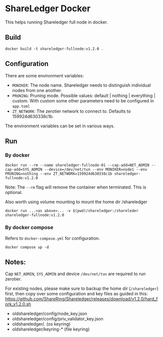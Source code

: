 # ShareLedger Docker

This helps running Shareledger full node in docker.

## Build

```
docker build -t shareledger-fullnode:v1.2.0 .
```

## Configuration

There are some environment variables:

- `MONIKER`: The node name. Shareledger needs to distinguish individual nodes from one another.
- `PRUNING`: Pruning mode. Possible values: default | nothing | everything | custom. With custom some other parameters need to be configured in `app.toml`
- `ZT_NETWORK`: The zerotier network to connect to. Defaults to 159924d630338c1b.

The environment variables can be set in various ways.

## Run

### By docker

```
docker run --rm --name shareledger-fullnode-01 --cap-add=NET_ADMIN --cap-add=SYS_ADMIN --device=/dev/net/tun --env MONIKER=node1 --env PRUNING=nothing --env ZT_NETWORK=159924d630338c1b shareledger-fullnode:v1.2.0 
```

Note: The `--rm` flag will remove the container when terminated. This is optional.

Also worth using volume mounting to mount the home dir /shareledger

```
docker run ...<as above>... -v $(pwd)/shareledger:/shareleder shareledger-fullnode:v1.2.0 
```

### By docker compose

Refers to `docker-compose.yml` for configuration.

```
docker compose up -d
```

## Notes:

Cap `NET_ADMIN`, `SYS_ADMIN` and device `/dev/net/tun` are required to run zerotier.

For existing nodes, please make sure to backup the home dir (`/shareledger`) first, then copy over some configuration and key files as guided in this: https://github.com/ShareRing/Shareledger/releases/download/v1.2.0/hard_fork_v1.2.0.sh

- oldshareledger/config/node_key.json
- oldshareledger/config/priv_validator_key.json
- oldshareledger/*.* (os keyring)
- oldshareledger/keyring-* (file keyring)